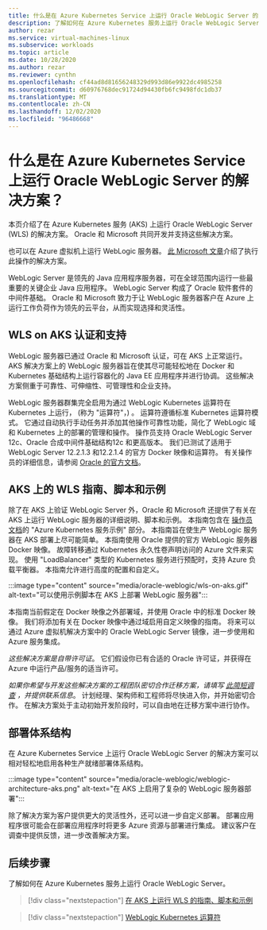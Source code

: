 ```yaml
---
title: 什么是在 Azure Kubernetes Service 上运行 Oracle WebLogic Server 的解决方案
description: 了解如何在 Azure Kubernetes 服务上运行 Oracle WebLogic Server。
author: rezar
ms.service: virtual-machines-linux
ms.subservice: workloads
ms.topic: article
ms.date: 10/28/2020
ms.author: rezar
ms.reviewer: cynthn
ms.openlocfilehash: cf44ad8d81656248329d993d86e9922dc4985258
ms.sourcegitcommit: d60976768dec91724d94430fb6fc9498fdc1db37
ms.translationtype: MT
ms.contentlocale: zh-CN
ms.lasthandoff: 12/02/2020
ms.locfileid: "96486668"
---
```

# <a name="what-are-solutions-for-running-oracle-weblogic-server-on-the-azure-kubernetes-service"></a>什么是在 Azure Kubernetes Service 上运行 Oracle WebLogic Server 的解决方案？

本页介绍了在 Azure Kubernetes 服务 (AKS) 上运行 Oracle WebLogic Server (WLS) 的解决方案。 Oracle 和 Microsoft 共同开发并支持这些解决方案。

也可以在 Azure 虚拟机上运行 WebLogic 服务器。 [此 Microsoft 文章](./oracle-weblogic.md)介绍了执行此操作的解决方案。

WebLogic Server 是领先的 Java 应用程序服务器，可在全球范围内运行一些最重要的关键企业 Java 应用程序。 WebLogic Server 构成了 Oracle 软件套件的中间件基础。 Oracle 和 Microsoft 致力于让 WebLogic 服务器客户在 Azure 上运行工作负荷作为领先的云平台，从而实现选择和灵活性。

## <a name="wls-on-aks-certified-and-supported"></a>WLS on AKS 认证和支持
WebLogic 服务器已通过 Oracle 和 Microsoft 认证，可在 AKS 上正常运行。 AKS 解决方案上的 WebLogic 服务器旨在使其尽可能轻松地在 Docker 和 Kubernetes 基础结构上运行容器化的 Java EE 应用程序并进行协调。 这些解决方案侧重于可靠性、可伸缩性、可管理性和企业支持。

WebLogic 服务器群集完全启用为通过 WebLogic Kubernetes 运算符在 Kubernetes 上运行， (称为 "运算符"，) 。 运算符遵循标准 Kubernetes 运算符模式。 它通过自动执行手动任务并添加其他操作可靠性功能，简化了 WebLogic 域和 Kubernetes 上的部署的管理和操作。 操作员支持 Oracle WebLogic Server 12c、Oracle 合成中间件基础结构12c 和更高版本。 我们已测试了适用于 WebLogic Server 12.2.1.3 和12.2.1.4 的官方 Docker 映像和运算符。 有关操作员的详细信息，请参阅 [Oracle 的官方文档](https://oracle.github.io/weblogic-kubernetes-operator/)。

## <a name="guidance-scripts-and-samples-for-wls-on-aks"></a>AKS 上的 WLS 指南、脚本和示例
除了在 AKS 上验证 WebLogic Server 外，Oracle 和 Microsoft 还提供了有关在 AKS 上运行 WebLogic 服务器的详细说明、脚本和示例。 本指南包含在 [操作员文档](https://oracle.github.io/weblogic-kubernetes-operator/samples/simple/azure-kubernetes-service/)的 "Azure Kubernetes 服务示例" 部分。 本指南旨在使生产 WebLogic 服务器在 AKS 部署上尽可能简单。 本指南使用 Oracle 提供的官方 WebLogic 服务器 Docker 映像。 故障转移通过 Kubernetes 永久性卷声明访问的 Azure 文件来实现。 使用 "LoadBalancer" 类型的 Kubernetes 服务进行预配时，支持 Azure 负载平衡器。 本指南允许进行高度的配置和自定义。

:::image type="content" source="media/oracle-weblogic/wls-on-aks.gif" alt-text="可以使用示例脚本在 AKS 上部署 WebLogic 服务器":::

本指南当前假定在 Docker 映像之外部署域，并使用 Oracle 中的标准 Docker 映像。 我们将添加有关在 Docker 映像中通过域启用自定义映像的指南。 将来可以通过 Azure 虚拟机解决方案中的 Oracle WebLogic Server 镜像，进一步使用和 Azure 服务集成。

_这些解决方案是自带许可证_。 它们假设你已有合适的 Oracle 许可证，并获得在 Azure 中运行产品/服务的适当许可。

_如果你希望与开发这些解决方案的工程团队密切合作迁移方案，请填写 [此简短调查](https://aka.ms/wls-on-azure-survey) ，并提供联系信息_。 计划经理、架构师和工程师将尽快进入你，并开始密切合作。 在解决方案处于主动初始开发阶段时，可以自由地在迁移方案中进行协作。

## <a name="deployment-architectures"></a>部署体系结构

在 Azure Kubernetes Service 上运行 Oracle WebLogic Server 的解决方案可以相对轻松地启用各种生产就绪部署体系结构。

:::image type="content" source="media/oracle-weblogic/weblogic-architecture-aks.png" alt-text="在 AKS 上启用了复杂的 WebLogic 服务器部署":::

除了解决方案为客户提供更大的灵活性外，还可以进一步自定义部署。 部署应用程序很可能会在部署应用程序时将更多 Azure 资源与部署进行集成。 建议客户在调查中提供反馈，进一步改善解决方案。

## <a name="next-steps"></a>后续步骤

了解如何在 Azure Kubernetes 服务上运行 Oracle WebLogic Server。

> [!div class="nextstepaction"]
> [在 AKS 上运行 WLS 的指南、脚本和示例](https://oracle.github.io/weblogic-kubernetes-operator/samples/simple/azure-kubernetes-service/)

> [!div class="nextstepaction"]
> [WebLogic Kubernetes 运算符](https://oracle.github.io/weblogic-kubernetes-operator/)